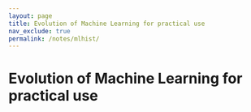 ```yaml
---
layout: page
title: Evolution of Machine Learning for practical use
nav_exclude: true
permalink: /notes/mlhist/
---
```


# Evolution of Machine Learning for practical use
